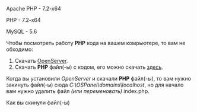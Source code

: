 Apache PHP - 7.2-x64 

PHP - 7.2-x64

MySQL - 5.6

Чтобы посмотреть работу **PHP** кода на вашем комрьютере, то вам не обходимо: 
1. Скачать [OpenServer](https://www.ipipe.ru/info/ustanovka-openserver.html).
2. Скачать **PHP** файл(-ы) с кодом, его можно скачать [здесь](https://github.com/veldeta/286-ArkhipovVS).

Когда вы установили _OpenServer_ и скачали **PHP** файл(-ы), то вам нужно закинуть файл(-ы) сюда _C:\OSPanel\domains\localhost_,
но для начало вам нужно удалить файл _(или переменовать)_ index.php.

Как вы скинули файл(-ы)
 